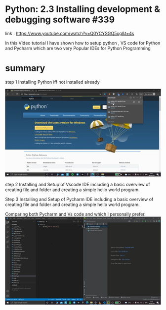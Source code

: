  # Python: 2.3 Installing development & debugging software #339 

link : https://www.youtube.com/watch?v=Q0YCYSGQ5og&t=4s

 In this Video tutorial I have shown how to setup python ,  VS code for Python and Pycharm which are two very Popular IDEs for Python Programming 
# summary
 step 1 Installing Python iff not installed already 
 
 <img src="Python.png"  style="max-width: 100%; height: auto;"/>



 step 2 Installing and Setup of Vscode IDE including a basic overview of creating file and folder and creating a simple hello world program.

 Step 3 Installing and Setup of Pycharm IDE including a basic overview of creating file and folder and creating a simple hello world program.


Comparing both Pycharm and Vs code and which I personally prefer.
<img src="procedure screenshots/comparison.png"  style="max-width: 100%; height: auto;"/>


